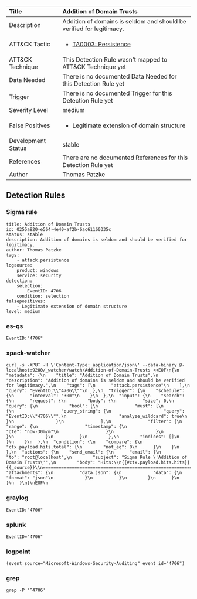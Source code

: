 | Title                | Addition of Domain Trusts                                                                                                                                                 |
|:---------------------|:------------------------------------------------------------------------------------------------------------------------------------------------------------|
| Description          | Addition of domains is seldom and should be verified for legitimacy.                                                                                                                                           |
| ATT&amp;CK Tactic    |  <ul><li>[TA0003: Persistence](https://attack.mitre.org/tactics/TA0003)</li></ul>  |
| ATT&amp;CK Technique |  This Detection Rule wasn't mapped to ATT&amp;CK Technique yet  |
| Data Needed          |  There is no documented Data Needed for this Detection Rule yet  |
| Trigger              |  There is no documented Trigger for this Detection Rule yet  |
| Severity Level       | medium |
| False Positives      | <ul><li>Legitimate extension of domain structure</li></ul>  |
| Development Status   | stable |
| References           |  There are no documented References for this Detection Rule yet  |
| Author               | Thomas Patzke |


## Detection Rules

### Sigma rule

```
title: Addition of Domain Trusts
id: 0255a820-e564-4e40-af2b-6ac61160335c
status: stable
description: Addition of domains is seldom and should be verified for legitimacy.
author: Thomas Patzke
tags:
    - attack.persistence
logsource:
    product: windows
    service: security
detection:
    selection:
        EventID: 4706
    condition: selection
falsepositives:
    - Legitimate extension of domain structure
level: medium

```





### es-qs
    
```
EventID:"4706"
```


### xpack-watcher
    
```
curl -s -XPUT -H \'Content-Type: application/json\' --data-binary @- localhost:9200/_watcher/watch/Addition-of-Domain-Trusts <<EOF\n{\n  "metadata": {\n    "title": "Addition of Domain Trusts",\n    "description": "Addition of domains is seldom and should be verified for legitimacy.",\n    "tags": [\n      "attack.persistence"\n    ],\n    "query": "EventID:\\"4706\\""\n  },\n  "trigger": {\n    "schedule": {\n      "interval": "30m"\n    }\n  },\n  "input": {\n    "search": {\n      "request": {\n        "body": {\n          "size": 0,\n          "query": {\n            "bool": {\n              "must": [\n                {\n                  "query_string": {\n                    "query": "EventID:\\"4706\\"",\n                    "analyze_wildcard": true\n                  }\n                }\n              ],\n              "filter": {\n                "range": {\n                  "timestamp": {\n                    "gte": "now-30m/m"\n                  }\n                }\n              }\n            }\n          }\n        },\n        "indices": []\n      }\n    }\n  },\n  "condition": {\n    "compare": {\n      "ctx.payload.hits.total": {\n        "not_eq": 0\n      }\n    }\n  },\n  "actions": {\n    "send_email": {\n      "email": {\n        "to": "root@localhost",\n        "subject": "Sigma Rule \'Addition of Domain Trusts\'",\n        "body": "Hits:\\n{{#ctx.payload.hits.hits}}{{_source}}\\n================================================================================\\n{{/ctx.payload.hits.hits}}",\n        "attachments": {\n          "data.json": {\n            "data": {\n              "format": "json"\n            }\n          }\n        }\n      }\n    }\n  }\n}\nEOF\n
```


### graylog
    
```
EventID:"4706"
```


### splunk
    
```
EventID="4706"
```


### logpoint
    
```
(event_source="Microsoft-Windows-Security-Auditing" event_id="4706")
```


### grep
    
```
grep -P '^4706'
```



